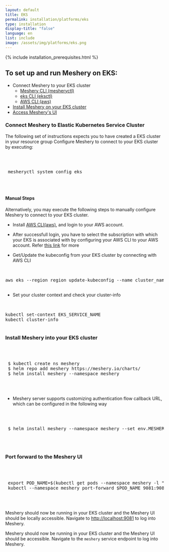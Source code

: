 ```yaml
---
layout: default
title: EKS
permalink: installation/platforms/eks
type: installation
display-title: "false"
language: en
list: include
image: /assets/img/platforms/eks.png
---
```



{% include installation_prerequisites.html %}

## To set up and run Meshery on EKS:

- Connect Meshery to your EKS cluster
  - [Meshery CLI (mesheryctl)](#connect-meshery-to-elastic-kubernetes-service-cluster)
  - [eks CLI (eksctl)](https://eksctl.io/introduction/#installation)
  - [AWS CLI (aws)](https://docs.aws.amazon.com/cli/latest/userguide/cli-chap-install.html)
- [Install Meshery on your EKS cluster](#install-meshery-into-your-eks-cluster)
- [Access Meshery's UI](#port-forward-to-the-meshery-ui)

### Connect Meshery to Elastic Kubernetes Service Cluster

The following set of instructions expects you to have created a EKS cluster in your resource group Configure Meshery to connect to your EKS cluster by executing:

 <pre class="codeblock-pre"><div class="codeblock">
 <div class="clipboardjs">
 mesheryctl system config eks
 </div></div>
 </pre>

#### Manual Steps

Alternatively, you may execute the following steps to manually configure Meshery to connect to your EKS cluster.

- Install [AWS CLI(aws)](https://docs.aws.amazon.com/cli/latest/userguide/cli-chap-install.html), and login to your AWS account.
- After successfull login, you have to select the subscription with which your EKS is associated with by configuring your AWS CLI to your AWS account. Refer [this link](https://docs.aws.amazon.com/cli/latest/userguide/cli-chap-configure.html) for more

- Get/Update the kubeconfig from your EKS cluster by connecting with AWS CLI
<pre class="codeblock-pre"><div class="codeblock">
<div class="clipboardjs">
aws eks --region region update-kubeconfig --name cluster_name
</div></div>
</pre>

- Set your cluster context and check your cluster-info
<pre class="codeblock-pre"><div class="codeblock">
<div class="clipboardjs">
kubectl set-context EKS_SERVICE_NAME
kubectl cluster-info
</div></div>
</pre>

### Install Meshery into your EKS cluster

 <pre class="codeblock-pre"><div class="codeblock">
 <div class="clipboardjs">
 $ kubectl create ns meshery
 $ helm repo add meshery https://meshery.io/charts/
 $ helm install meshery --namespace meshery
 </div></div>
 </pre>
 - Meshery server supports customizing authentication flow callback URL, which can be configured in the following way
 <pre class="codeblock-pre"><div class="codeblock">
 <div class="clipboardjs">
 $ helm install meshery --namespace meshery --set env.MESHERY_SERVER_CALLBACK_URL=https://custom-host meshery/meshery
 </div></div>
 </pre>

### Port forward to the Meshery UI

 <pre class="codeblock-pre"><div class="codeblock">
 <div class="clipboardjs">
 export POD_NAME=$(kubectl get pods --namespace meshery -l "app.kubernetes.io/name=meshery,app.kubernetes.io/instance=meshery" -o jsonpath="{.items[0].metadata.name}")
 kubectl --namespace meshery port-forward $POD_NAME 9081:9081
 </div></div>
 </pre>

Meshery should now be running in your EKS cluster and the Meshery UI should be locally accessible. Navigate to [http://localhost:9081](http://localhost:9081) to log into Meshery.

Meshery should now be running in your EKS cluster and the Meshery UI should be accessible. Navigate to the `meshery` service endpoint to log into Meshery.
